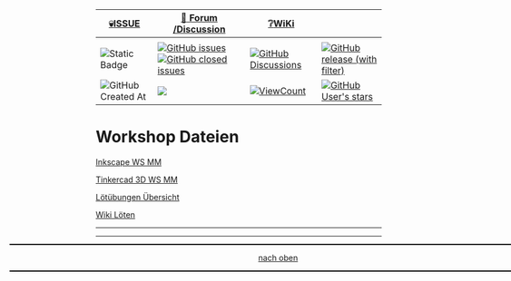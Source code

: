 <a name="oben"></a>

<div align="center">

|[:skull:ISSUE](https://github.com/frankyhub/Workshops/issues?q=is%3Aissue)|[:speech_balloon: Forum /Discussion](https://github.com/frankyhub/Workshops/discussions)|[:grey_question:WiKi](https://github.com/frankyhub/Workshops/wiki)||
|--|--|--|--|
| | | | |
|![Static Badge](https://img.shields.io/badge/RepoNr.:-%2005-blue)|<a href="https://github.com/frankyhub/Workshops/issues">![GitHub issues](https://img.shields.io/github/issues/frankyhub/Workshops)![GitHub closed issues](https://img.shields.io/github/issues-closed/frankyhub/Workshops)|<a href="https://github.com/frankyhub/Workshops/discussions">![GitHub Discussions](https://img.shields.io/github/discussions/frankyhub/Workshops)|<a href="https://github.com/frankyhub/Workshops/releases">![GitHub release (with filter)](https://img.shields.io/github/v/release/frankyhub/Workshops)|
|![GitHub Created At](https://img.shields.io/github/created-at/frankyhub/Workshops)| <a href="https://github.com/frankyhub/Workshops/pulse" alt="Activity"><img src="https://img.shields.io/github/commit-activity/m/badges/shields" />| <a href="https://github.com/frankyhub/Workshops/graphs/traffic"><img alt="ViewCount" src="https://views.whatilearened.today/views/github/frankyhub/github-clone-count-badge.svg">  |<a href="https://github.com/frankyhub?tab=stars"> ![GitHub User's stars](https://img.shields.io/github/stars/frankyhub)|
</div>





# Workshop Dateien

[Inkscape WS MM](https://wiki.oberlab.de/projekte/makers-monday/Inkscape)

[Tinkercad 3D WS MM](https://wiki.oberlab.de/projekte/makers-monday/Tinkercad)

[Lötübungen Übersicht](http://frankyhub.de/tools/html/L_%C3%BCbersicht.html)

[Wiki Löten](https://github.com/frankyhub/Workshops/wiki/Platinen-Best%C3%BCcken-und-L%C3%B6ten)


---

<div style="position:absolute; left:2cm; ">   
<ol class="breadcrumb" style="border-top: 2px solid black;border-bottom:2px solid black; height: 45px; width: 900px;"> <p align="center"><a href="#oben">nach oben</a></p></ol>
</div>  

---
